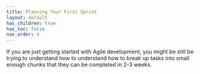 ```yaml
---
title: Planning Your First Sprint
layout: default
has_children: true
has_toc: false
nav_order: 4
---
```


If you are just getting started with Agile development, you might be still be trying to understand how to understand how to break up tasks into 
small enough chunks that they can be completed in 2-3 weeks. 
